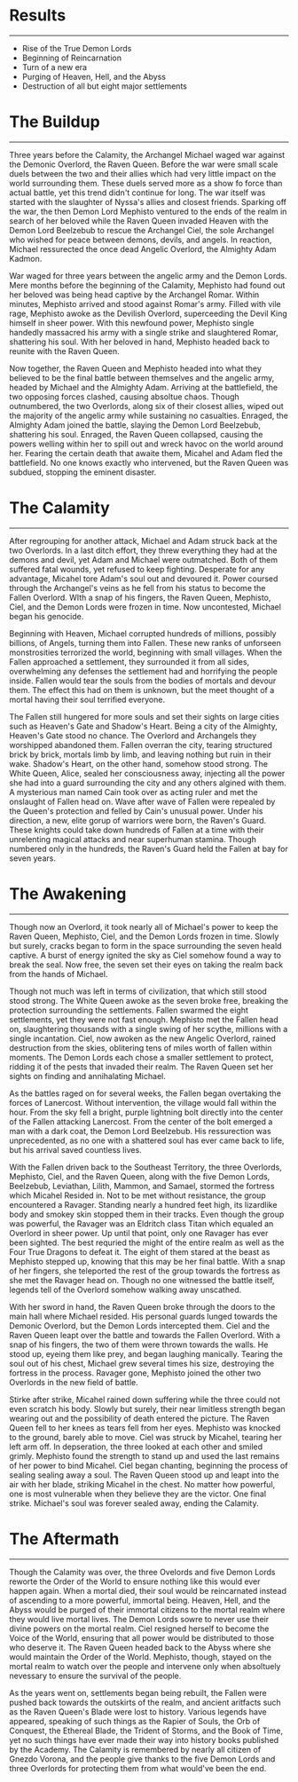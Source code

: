 # Results
---
* Rise of the True Demon Lords
* Beginning of Reincarnation
* Turn of a new era
* Purging of Heaven, Hell, and the Abyss
* Destruction of all but eight major settlements

# The Buildup
---
Three years before the Calamity, the Archangel Michael waged war against the Demonic Overlord, the Raven Queen. Before the war were small scale duels between the two and their allies which had very little impact on the world surrounding them. These duels served more as a show fo force than actual battle, yet this trend didn't continue for long. The war itself was started with the slaughter of Nyssa's allies and closest friends. Sparking off the war, the then Demon Lord Mephisto ventured to the ends of the realm in search of her beloved while the Raven Queen invaded Heaven with the Demon Lord Beelzebub to rescue the Archangel Ciel, the sole Archangel who wished for peace between demons, devils, and angels. In reaction, Michael ressurected the once dead Angelic Overlord, the Almighty Adam Kadmon. 

War waged for three years between the angelic army and the Demon Lords. Mere months before the beginning of the Calamity, Mephisto had found out her beloved was being head captive by the Archangel Romar. Within minutes, Mephisto arrived and stood against Romar's army. Filled with vile rage, Mephisto awoke as the Devilish Overlord, superceeding the Devil King himself in sheer power. With this newfound power, Mephisto single handedly massacred his army with a single strike and slaughtered Romar, shattering his soul. With her beloved in hand, Mephisto headed back to reunite with the Raven Queen. 

Now together, the Raven Queen and Mephisto headed into what they believed to be the final battle between themselves and the angelic army, headed by Michael and the Almighty Adam. Arriving at the battlefield, the two opposing forces clashed, causing absoltue chaos. Though outnumbered, the two Overlords, along six of their closest allies, wiped out the majority of the angelic army while sustaining no casualties. Enraged, the Almighty Adam joined the battle, slaying the Demon Lord Beelzebub, shattering his soul. Enraged, the Raven Queen collapsed, causing the powers welling within her to spill out and wreck havoc on the world around her. Fearing the certain death that awaite them, Micahel and Adam fled the battlefield. No one knows exactly who intervened, but the Raven Queen was subdued, stopping the eminent disaster. 

# The Calamity
---
After regrouping for another attack, Michael and Adam struck back at the two Overlords. In a last ditch effort, they threw everything they had at the demons and devil, yet Adam and Michael were outmatched. Both of them suffered fatal wounds, yet refused to keep fighting. Desperate for any advantage, Micahel tore Adam's soul out and devoured it. Power coursed through the Archangel's veins as he fell from his status to become the Fallen Overlord. WIth a snap of his fingers, the Raven Queen, Mephisto, Ciel, and the Demon Lords were frozen in time. Now uncontested, Michael began his genocide. 

Beginning with Heaven, Michael corrupted hundreds of millions, possibly billions, of Angels, turning them into Fallen. These new ranks of unforseen monstrosities terrorized the world, beginning with small villages. When the Fallen approached a settlement, they surrounded it from all sides, overwhelming any defenses the settlement had and horrifying the people inside. Fallen would tear the souls from the bodies of mortals and devour them. The effect this had on them is unknown, but the meet thought of a mortal having their soul terrified everyone. 

The Fallen still hungered for more souls and set their sights on large cities such as Heaven's Gate and Shadow's Heart. Being a city of the Almighty, Heaven's Gate stood no chance. The Overlord and Archangels they worshipped abandoned them. Fallen overran the city, tearing structured brick by brick, mortals limb by limb, and leaving nothing but ruin in their wake. Shadow's Heart, on the other hand, somehow stood strong. The White Queen, Alice, sealed her consciousness away, injecting all the power she had into a guard surrounding the city and any others algined with them. A mysterious man named Cain took over as acting ruler and met the onslaught of Fallen head on. Wave after wave of Fallen were repealed by the Queen's protection and felled by Cain's unusual power. Under his direction, a new, elite gorup of warriors were born, the Raven's Guard. These knights could take down hundreds of Fallen at a time with their unrelenting magical attacks and near superhuman stamina. Though numbered only in the hundreds, the Raven's Guard held the Fallen at bay for seven years. 

# The Awakening
---
Though now an Overlord, it took nearly all of Michael's power to keep the Raven Queen, Mephisto, Ciel, and the Demon Lords frozen in time. Slowly but surely, cracks began to form in the space surrounding the seven heald captive. A burst of energy ignited the sky as Ciel somehow found a way to break the seal. Now free, the seven set their eyes on taking the realm back from the hands of Michael. 

Though not much was left in terms of civilization, that which still stood stood strong. The White Queen awoke as the seven broke free, breaking the protection surrounding the settlements. Fallen swarmed the eight settlements, yet they were not fast enough. Mephisto met the Fallen head on, slaughtering thousands with a single swing of her scythe, millions with a single incantation. Ciel, now awoken as the new Angelic Overlord, rained destruction from the skies, oblitering tens of miles worth of fallen within moments. The Demon Lords each chose a smaller settlement to protect, ridding it of the pests that invaded their realm. The Raven Queen set her sights on finding and annihalating Michael. 

As the battles raged on for several weeks, the Fallen began overtaking the forces of Lanercost. Without intervention, the village would fall within the hour. From the sky fell a bright, purple lightning bolt directly into the center of the Fallen attacking Lanercost. From the center of the bolt emerged a man with a dark coat, the Demon Lord Beelzebub. His ressurection was unprecedented, as no one with a shattered soul has ever came back to life, but his arrival saved countless lives. 

With the Fallen driven back to the Southeast Territory, the three Overlords, Mephisto, Ciel, and the Raven Queen, along with the five Demon Lords, Beelzebub, Leviathan, Lilith, Mammon, and Samael, stormed the fortress which Micahel Resided in. Not to be met without resistance, the group encountered a Ravager. Standing nearly a hundred feet high, its lizardlike body and smokey skin stopped them in their tracks. Even though the group was powerful, the Ravager was an Eldritch class Titan which equaled an Overlord in sheer power. Up until that point, only one Ravager has ever been sighted. The best requried the might of the entire realm as well as the Four True Dragons to defeat it. The eight of them stared at the beast as Mephisto stepped up, knowing that this may be her final battle. With a snap of her fingers, she teleported the rest of the group towards the fortress as she met the Ravager head on. Though no one witnessed the battle itself, legends tell of the Overlord somehow walking away unscathed. 

With her sword in hand, the Raven Queen broke through the doors to the main hall where Michael resided. His personal guards lunged towards the Demonic Overlord, but the Demon Lords intercepted them. Ciel and the Raven Queen leapt over the battle and towards the Fallen Overlord. With a snap of his fingers, the two of them were thrown towards the walls. He stood up, eyeing them like prey, and began laughing manically. Tearing the soul out of his chest, Michael grew several times his size, destroying the fortress in the process. Ravager gone, Mephisto joined the other two Overlords in the new field of battle. 

Stirke after strike, Micahel rained down suffering while the three could not even scratch his body. Slowly but surely, their near limitless strength began wearing out and the possibility of death entered the picture. The Raven Queen fell to her knees as tears fell from her eyes. Mephisto was knocked to the ground, barely able to move. Ciel was struck by Micahel, tearing her left arm off. In depseration, the three looked at each other and smiled grimly. Mephisto found the strength to stand up and used the last remains of her power to bind Micahel. Ciel began chanting, beginning the process of sealing sealing away a soul. The Raven Queen stood up and leapt into the air with her blade, striking Micahel in the chest. No matter how powerful, one is most vulnerable when they believe they are the victor. One final strike. Michael's soul was forever sealed away, ending the Calamity. 

# The Aftermath
---
Though the Calamity was over, the three Ovelords and five Demon Lords reworte the Order of the World to ensure nothing like this would ever happen again. When a mortal died, their soul would be reincarnated instead of ascending to a more powerful, immortal being. Heaven, Hell, and the Abyss would be purged of their immortal citizens to the mortal realm where they would live mortal lives. The Demon Lords sowre to never use their divine powers on the mortal realm. Ciel resigned herself to become the Voice of the World, ensuring that all power would be distributed to those who deserve it. The Raven Queen headed back to the Abyss where she would maintain the Order of the World. Mephisto, though, stayed on the mortal realm to watch over the people and intervene only when absoltuely nevessary to ensure the survival of the people. 

As the years went on, settlements began being rebuilt, the Fallen were pushed back towards the outskirts of the realm, and ancient aritfacts such as the Raven Queen's Blade were lost to history. Various legends have appeared, speaking of such things as the Rapier of Souls, the Orb of Conquest, the Ethereal Blade, the Trident of Storms, and the Book of Time, yet no such things have ever made their way into history books published by the Academy. The Calamity is remembered by nearly all citizen of Gnezdo Vorona, and the people give thanks to the five Demon Lords and three Overlords for protecting them from what would've been the end.